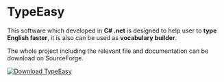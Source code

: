 # TypeEasy
This software which developed in **C# .net** is designed to help user to **type English faster**, it is also can be used as **vocabulary builder**.

The whole project including the relevant file and documentation can be download on SourceForge.

[![Download TypeEasy](https://a.fsdn.com/con/app/sf-download-button)](https://sourceforge.net/projects/typeeasy/files/latest/download)
